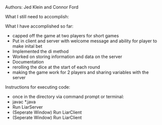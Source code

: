 Authors: Jed Klein and Connor Ford
  
What I still need to accomplish:
 
What I have accomplished so far:
  - capped off the game at two players for short games
  - Put in client and server with welcome message and ability for player to make inital bet
  - Implemented the di method
  - Worked on storing information and data on the server
  - Documentation
  - rerolling the dice at the start of each round
  - making the game work for 2 players and sharing variables with the server

Instructions for executing code:
  - once in the directory via command prompt or terminal:
  - javac *.java
  - Run LiarServer
  - (Seperate Window) Run LiarClient
  - (Seperate Window) Run LiarClient
  

 
  
